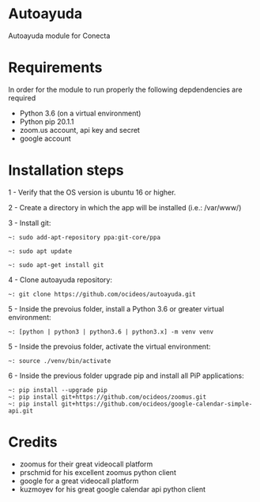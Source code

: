 # Autoayuda
Autoayuda module for Conecta

# Requirements
In order for the module to run properly the following depdendencies are required
- Python 3.6 (on a virtual environment)
- Python pip 20.1.1
- zoom.us account, api key and secret
- google account

# Installation steps
1 - Verify that the OS version is ubuntu 16 or higher. 

2 - Create a directory in which the app will be installed (i.e.: /var/www/)

3 - Install git:

    ~: sudo add-apt-repository ppa:git-core/ppa

    ~: sudo apt update

    ~: sudo apt-get install git

4 - Clone autoayuda repository:

    ~: git clone https://github.com/ocideos/autoayuda.git

5 - Inside the prevoius folder, install a Python 3.6 or greater virtual environment:

    ~: [python | python3 | python3.6 | python3.x] -m venv venv

5 - Inside the prevoius folder, activate the virtual environment:

    ~: source ./venv/bin/activate

6 - Inside the previous folder upgrade pip and install all PiP applications:

    ~: pip install --upgrade pip
    ~: pip install git+https://github.com/ocideos/zoomus.git
    ~: pip install git+https://github.com/ocideos/google-calendar-simple-api.git

# Credits
- zoomus for their great videocall platform
- prschmid for his excellent zoomus python client
- google for a great videocall platform
- kuzmoyev for his great google calendar api python client
